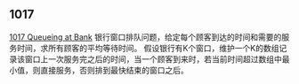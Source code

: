 ## 1017  
[1017 Queueing at Bank](https://pintia.cn/problem-sets/994805342720868352/problems/994805491530579968)
银行窗口排队问题，给定每个顾客到达的时间和需要的服务时间，求所有顾客的平均等待时间。
假设银行有K个窗口，维护一个K的数组记录该窗口上一次服务完之后的时间，当一个顾客到来时，若当前时间超过数组中最小值，则直接服务，否则排到最快结束的窗口之后。

